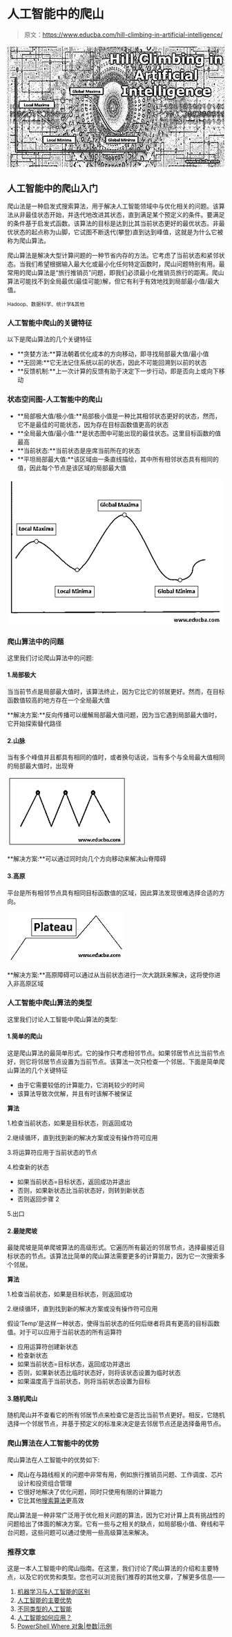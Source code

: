 # 人工智能中的爬山

> 原文：<https://www.educba.com/hill-climbing-in-artificial-intelligence/>

![hill climing in artificial intelligence 3](img/3b7d2822af0fdf58d33a5151dbaaeaef.png)



## 人工智能中的爬山入门

爬山法是一种启发式搜索算法，用于解决人工智能领域中与优化相关的问题。该算法从非最佳状态开始，并迭代地改进其状态，直到满足某个预定义的条件。要满足的条件基于启发式函数。该算法的目标是达到比其当前状态更好的最优状态。非最优状态的起点称为山脚，它试图不断迭代(攀登)直到达到峰值，这就是为什么它被称为爬山算法。

爬山算法是解决大型计算问题的一种节省内存的方法。它考虑了当前状态和紧邻状态。当我们希望根据输入最大化或最小化任何特定函数时，爬山问题特别有用。最常用的爬山算法是“旅行推销员”问题，即我们必须最小化推销员旅行的距离。爬山算法可能找不到全局最优(最佳可能)解，但它有利于有效地找到局部最小值/最大值。

<small>Hadoop、数据科学、统计学&其他</small>

### 人工智能中爬山的关键特征

以下是爬山算法的几个关键特征

*   **贪婪方法:**算法朝着优化成本的方向移动，即寻找局部最大值/最小值
*   **无回溯:**它无法记住系统以前的状态，因此不可能回溯到以前的状态
*   **反馈机制:**上一次计算的反馈有助于决定下一步行动，即是否向上或向下移动

### 状态空间图-人工智能中的爬山

*   **局部极大值/极小值:**局部极小值是一种比其相邻状态更好的状态，然而，它不是最佳的可能状态，因为存在目标函数值更高的状态
*   **全局最大值/最小值:**是状态图中可能出现的最佳状态。这里目标函数的值最高
*   **当前状态:**当前状态是座席当前所在的状态
*   **平坦局部最大值:**该区域由一条直线描绘，其中所有相邻状态具有相同的值，因此每个节点是该区域的局部最大值

![hill climing in artificial intelligence](img/3376b93db523819221d1071f6584233a.png)



### 爬山算法中的问题

这里我们讨论爬山算法中的问题:

#### 1.局部极大

当当前节点是局部最大值时，该算法终止，因为它比它的邻居更好。然而，在目标函数值较高的地方存在一个全局最大值

**解决方案:**反向传播可以缓解局部最大值问题，因为当它遇到局部最大值时，它开始探索替代路径

#### 2.山脉

当有多个峰值并且都具有相同的值时，或者换句话说，当有多个与全局最大值相同的局部最大值时，出现脊

![hill climing in artificial intelligence 1](img/127ea7840fccd2a37d02d2c510bb7e6b.png)



**解决方案:**可以通过同时向几个方向移动来解决山脊障碍

#### 3.高原

平台是所有相邻节点具有相同目标函数值的区域，因此算法发现很难选择合适的方向。

![Plateau](img/c517c6a164bcc2bcdc20e0310bfe56cb.png)



**解决方案:**高原障碍可以通过从当前状态进行一次大跳跃来解决，这将使你进入非高原区域

### 人工智能中爬山算法的类型

这里我们讨论人工智能中爬山算法的类型:

#### 1.简单的爬山

这是爬山算法的最简单形式。它的操作只考虑相邻节点。如果邻居节点比当前节点好，则它将邻居节点设置为当前节点。该算法一次只检查一个邻居。下面是简单爬山算法的几个关键特征

*   由于它需要较低的计算能力，它消耗较少的时间
*   该算法导致次优解，并且有时该解不被保证

**算法**

1.检查当前状态，如果是目标状态，则返回成功

2.继续循环，直到找到新的解决方案或没有操作符可应用

3.将运算符应用于当前状态的节点

4.检查新的状态

*   如果当前状态=目标状态，返回成功并退出
*   否则，如果新状态比当前状态好，则转到新状态
*   否则返回步骤 2

5.出口

#### 2.最陡爬坡

最陡爬坡是简单爬坡算法的高级形式。它遍历所有最近的邻居节点，选择最接近目标状态的节点。该算法比简单的爬山算法需要更多的计算能力，因为它一次搜索多个邻居。

**算法**

1.检查当前状态，如果是目标状态，则返回成功

2.继续循环，直到找到新的解决方案或没有操作符可应用

假设‘Temp’是这样一种状态，使得当前状态的任何后继者将具有更高的目标函数值。对于可以应用于当前状态的所有运算符

*   应用运算符创建新状态
*   检查新状态
*   如果当前状态=目标状态，返回成功并退出
*   否则，如果新状态比临时状态好，则将该状态设置为临时状态
*   如果温度高于当前状态，则将当前状态设置为目标

#### 3.随机爬山

随机爬山并不查看它的所有邻居节点来检查它是否比当前节点更好。相反，它随机选择一个邻居节点，并基于预定义的标准来决定是去邻居节点还是选择备用节点。

### 爬山算法在人工智能中的优势

爬山算法在人工智能中的优势如下:

*   爬山在与路线相关的问题中非常有用，例如旅行推销员问题、工作调度、芯片设计和投资组合管理
*   它很好地解决了优化问题，同时只使用有限的计算能力
*   它比其他[搜索算法](https://www.educba.com/search-algorithms-in-ai/)更高效

爬山算法是一种非常广泛用于优化相关问题的算法，因为它对计算上具有挑战性的问题给出了体面的解决方案。它有一些与之相关的缺点，如局部极小值、脊线和平台问题，这些问题可以通过使用一些高级算法来解决。

### 推荐文章

这是一本人工智能中的爬山指南。在这里，我们讨论了爬山算法的介绍和主要特点，以及它的优势和类型。您也可以浏览我们推荐的其他文章，了解更多信息——

1.  [机器学习与人工智能的区别](https://www.educba.com/machine-learning-vs-artificial-intelligence/)
2.  [人工智能的主要优势](https://www.educba.com/benefits-of-artificial-intelligence/)
3.  [不同类型的人工智能](https://www.educba.com/types-of-artificial-intelligence/)
4.  [人工智能如何应用？](https://www.educba.com/how-artificial-intelligence-works/)
5.  [PowerShell Where 对象|参数|示例](https://www.educba.com/powershell-where-object/)





